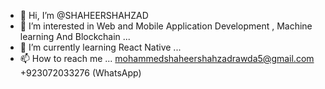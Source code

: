 - 👋 Hi, I’m @SHAHEERSHAHZAD
- 👀 I’m interested in Web and Mobile Application Development , Machine learning And Blockchain ...
- 🌱 I’m currently learning React Native  ...
- 📫 How to reach me ... 
mohammedshaheershahzadrawda5@gmail.com
+923072033276 (WhatsApp)

